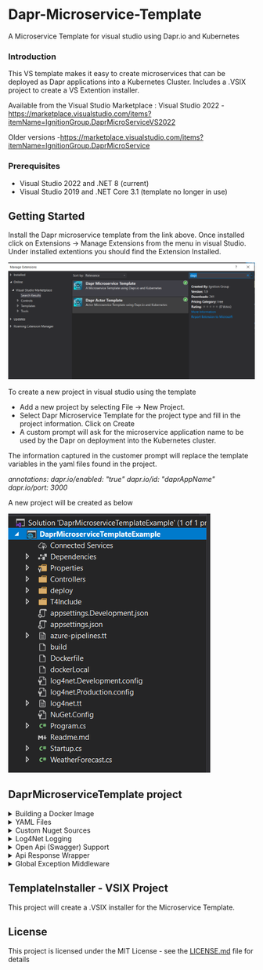 # Dapr-Microservice-Template
A Microservice Template for visual studio using Dapr.io and Kubernetes

### Introduction ###
This VS template makes it easy to create microservices that can be deployed as Dapr applications into a Kubernetes Cluster.
Includes a .VSIX project to create a VS Extention installer.

Available from the Visual Studio Marketplace :
Visual Studio 2022 - https://marketplace.visualstudio.com/items?itemName=IgnitionGroup.DaprMicroServiceVS2022

Older versions -https://marketplace.visualstudio.com/items?itemName=IgnitionGroup.DaprMicroService

### Prerequisites
* Visual Studio 2022 and .NET 8 (current)
* Visual Studio 2019 and .NET Core 3.1 (template no longer in use)

## Getting Started
Install the Dapr microservice template from the link above.
Once installed click on Extensions -> Manage Extensions from the menu in visual Studio.
Under installed extentions you should find the Extension Installed. 

![VS Dapr template Extension](Screenshots/Extension.PNG)

To create a new project in visual studio using the template
* Add a new project by selecting File -> New Project.
* Select Dapr Microservice Template for the project type and fill in the project information. Click on Create
* A custom prompt will ask for the microservice application name to be used by the Dapr on deployment into the Kubernetes cluster.

The information captured in the customer prompt will replace the template variables in the yaml files found in the project.

*annotations:
        dapr.io/enabled: "true"
        dapr.io/id: "$daprAppName$"
        dapr.io/port: 3000*

A new project will be created as below

![Microservice Project](Screenshots/newproject.PNG)

## DaprMicroserviceTemplate project ##
<details>
  <summary>Building a Docker Image</summary>
  <p>DockerFile - Contains the commands to build a Docker image for the microservice.
</details>

<details>
  <summary>YAML Files</summary>
  <p>T4 Templating - Deployment files are generated using T4 template. See Data.txt for settings.
  <p>DeployDev.yaml - For development - Contains the information for deployment into a dev/Test kubernetes cluster</p>
  <p>DeployProd.yaml - For Production - Contains the information for deployment into a production kubernetes cluster</p>
  <p>Azure-Pipelines.yaml - File used to Create the microservice Deployment pipeline for Micrsoft Azure Dev Ops</p>
</details>

<details>
  <summary>Custom Nuget Sources</summary>
  <p>Nuget.config - Add any additional package sources to this file. Required to build the docker image correctly using dot net Restore.</p>
</details>
<details>
  <summary>Log4Net Logging</summary>
  <p>Log4Net.config - This template uses Log4net for logging. Contains a console and Gelf4Net.UdpAppender logger. Development and Production files generated by T4 template </p>
</details>
<details>
  <summary>Open Api (Swagger) Support</summary>
  <p>Swagger is a set of open-source tools built around the OpenAPI Specification that can help you design, build, document and consume REST APIs</p>
</details>
<details>
        <summary>Api Response Wrapper</summary>
        <p> Uses AutoWrapper.Core for a consistent api response format across microservices :https://github.com/proudmonkey/AutoWrapper
</details>
<details>
        <summary>Global Exception Middleware</summary>
        <p> Through this middleware, we can get all the detailed information of the exception object like the Stack trace, inner exception , message, etc for all http calls.
</details>

## TemplateInstaller - VSIX Project ##
<p>This project will create a .VSIX installer for the Microservice Template. </p>

## License

This project is licensed under the MIT License - see the [LICENSE.md](LICENSE.md) file for details
